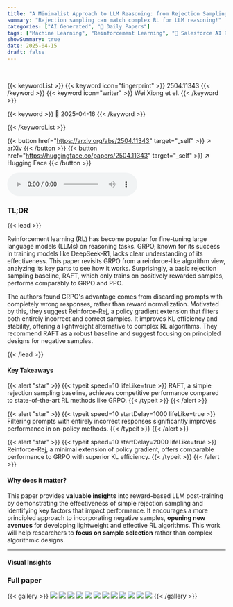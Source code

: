 ```yaml
---
title: "A Minimalist Approach to LLM Reasoning: from Rejection Sampling to Reinforce"
summary: "Rejection sampling can match complex RL for LLM reasoning!"
categories: ["AI Generated", "🤗 Daily Papers"]
tags: ["Machine Learning", "Reinforcement Learning", "🏢 Salesforce AI Research",]
showSummary: true
date: 2025-04-15
draft: false
---
```


<br>

{{< keywordList >}}
{{< keyword icon="fingerprint" >}} 2504.11343 {{< /keyword >}}
{{< keyword icon="writer" >}} Wei Xiong et el. {{< /keyword >}}
 
{{< keyword >}} 🤗 2025-04-16 {{< /keyword >}}
 
{{< /keywordList >}}

{{< button href="https://arxiv.org/abs/2504.11343" target="_self" >}}
↗ arXiv
{{< /button >}}
{{< button href="https://huggingface.co/papers/2504.11343" target="_self" >}}
↗ Hugging Face
{{< /button >}}



<audio controls>
    <source src="https://ai-paper-reviewer.com/2504.11343/podcast.wav" type="audio/wav">
    Your browser does not support the audio element.
</audio>


### TL;DR


{{< lead >}}

Reinforcement learning (RL) has become popular for fine-tuning large language models (LLMs) on reasoning tasks. GRPO, known for its success in training models like DeepSeek-R1, lacks clear understanding of its effectiveness. This paper revisits GRPO from a reinforce-like algorithm view, analyzing its key parts to see how it works. Surprisingly, a basic rejection sampling baseline, RAFT, which only trains on positively rewarded samples, performs comparably to GRPO and PPO. 



The authors found GRPO's advantage comes from discarding prompts with completely wrong responses, rather than reward normalization. Motivated by this, they suggest Reinforce-Rej, a policy gradient extension that filters both entirely incorrect and correct samples. It improves KL efficiency and stability, offering a lightweight alternative to complex RL algorithms. They recommend RAFT as a robust baseline and suggest focusing on principled designs for negative samples.

{{< /lead >}}


#### Key Takeaways

{{< alert "star" >}}
{{< typeit speed=10 lifeLike=true >}} RAFT, a simple rejection sampling baseline, achieves competitive performance compared to state-of-the-art RL methods like GRPO. {{< /typeit >}}
{{< /alert >}}

{{< alert "star" >}}
{{< typeit speed=10 startDelay=1000 lifeLike=true >}} Filtering prompts with entirely incorrect responses significantly improves performance in on-policy methods. {{< /typeit >}}
{{< /alert >}}

{{< alert "star" >}}
{{< typeit speed=10 startDelay=2000 lifeLike=true >}} Reinforce-Rej, a minimal extension of policy gradient, offers comparable performance to GRPO with superior KL efficiency. {{< /typeit >}}
{{< /alert >}}

#### Why does it matter?
This paper provides **valuable insights** into reward-based LLM post-training by demonstrating the effectiveness of simple rejection sampling and identifying key factors that impact performance. It encourages a more principled approach to incorporating negative samples, **opening new avenues** for developing lightweight and effective RL algorithms. This work will help researchers to **focus on sample selection** rather than complex algorithmic designs.

------
#### Visual Insights







### Full paper

{{< gallery >}}
<img src="https://ai-paper-reviewer.com/2504.11343/1.png" class="grid-w50 md:grid-w33 xl:grid-w25" />
<img src="https://ai-paper-reviewer.com/2504.11343/2.png" class="grid-w50 md:grid-w33 xl:grid-w25" />
<img src="https://ai-paper-reviewer.com/2504.11343/3.png" class="grid-w50 md:grid-w33 xl:grid-w25" />
<img src="https://ai-paper-reviewer.com/2504.11343/4.png" class="grid-w50 md:grid-w33 xl:grid-w25" />
<img src="https://ai-paper-reviewer.com/2504.11343/5.png" class="grid-w50 md:grid-w33 xl:grid-w25" />
<img src="https://ai-paper-reviewer.com/2504.11343/6.png" class="grid-w50 md:grid-w33 xl:grid-w25" />
<img src="https://ai-paper-reviewer.com/2504.11343/7.png" class="grid-w50 md:grid-w33 xl:grid-w25" />
<img src="https://ai-paper-reviewer.com/2504.11343/8.png" class="grid-w50 md:grid-w33 xl:grid-w25" />
<img src="https://ai-paper-reviewer.com/2504.11343/9.png" class="grid-w50 md:grid-w33 xl:grid-w25" />
<img src="https://ai-paper-reviewer.com/2504.11343/10.png" class="grid-w50 md:grid-w33 xl:grid-w25" />
<img src="https://ai-paper-reviewer.com/2504.11343/11.png" class="grid-w50 md:grid-w33 xl:grid-w25" />
<img src="https://ai-paper-reviewer.com/2504.11343/12.png" class="grid-w50 md:grid-w33 xl:grid-w25" />
{{< /gallery >}}